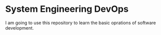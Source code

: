 # System Engineering DevOps
I am going to use this repository to learn the basic oprations of software development.
